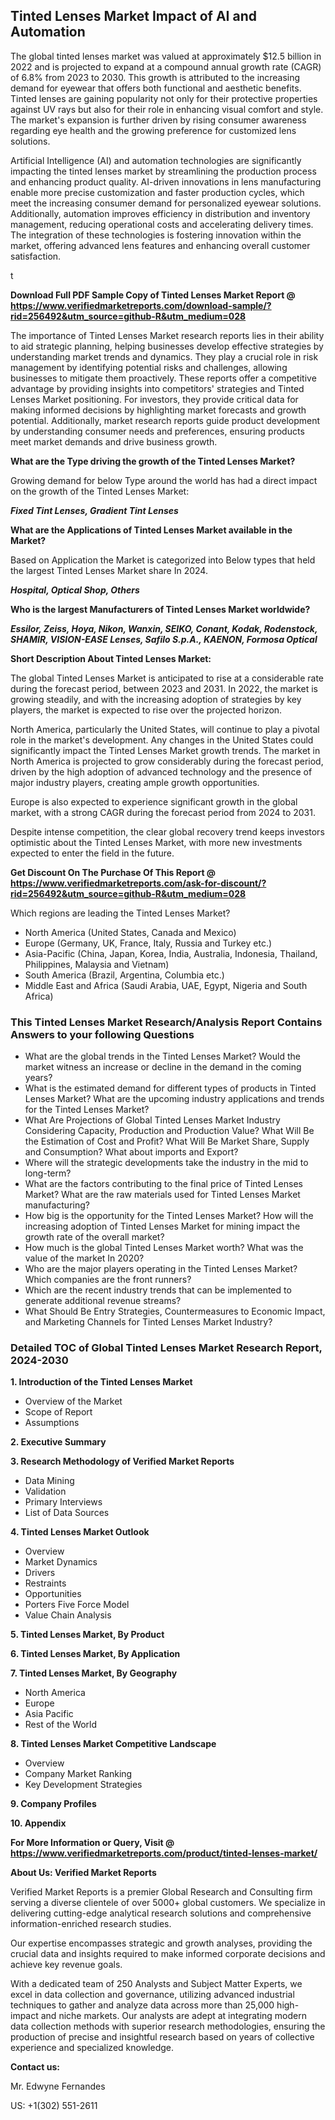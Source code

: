 <h2>Tinted Lenses Market Impact of AI and Automation</h2><p>The global tinted lenses market was valued at approximately $12.5 billion in 2022 and is projected to expand at a compound annual growth rate (CAGR) of 6.8% from 2023 to 2030. This growth is attributed to the increasing demand for eyewear that offers both functional and aesthetic benefits. Tinted lenses are gaining popularity not only for their protective properties against UV rays but also for their role in enhancing visual comfort and style. The market's expansion is further driven by rising consumer awareness regarding eye health and the growing preference for customized lens solutions.</p><p>Artificial Intelligence (AI) and automation technologies are significantly impacting the tinted lenses market by streamlining the production process and enhancing product quality. AI-driven innovations in lens manufacturing enable more precise customization and faster production cycles, which meet the increasing consumer demand for personalized eyewear solutions. Additionally, automation improves efficiency in distribution and inventory management, reducing operational costs and accelerating delivery times. The integration of these technologies is fostering innovation within the market, offering advanced lens features and enhancing overall customer satisfaction.</p>t</p><p id="" class=""><strong>Download Full PDF Sample Copy of Tinted Lenses Market Report @ <a href="https://www.verifiedmarketreports.com/download-sample/?rid=256492&utm_source=github-R&utm_medium=028" target="_blank">https://www.verifiedmarketreports.com/download-sample/?rid=256492&utm_source=github-R&utm_medium=028</a></strong></p><p>The importance of&nbsp;Tinted Lenses Market research reports lies in their ability to aid strategic planning, helping businesses develop effective strategies by understanding market trends and dynamics. They play a crucial role in risk management by identifying potential risks and challenges, allowing businesses to mitigate them proactively. These reports offer a competitive advantage by providing insights into competitors' strategies and Tinted Lenses Market positioning. For investors, they provide critical data for making informed decisions by highlighting market forecasts and growth potential. Additionally, market research reports guide product development by understanding consumer needs and preferences, ensuring products meet market demands and drive business growth.</p><p><strong>What are the&nbsp;Type driving the growth of the Tinted Lenses Market?</strong></p><p id="" class="">Growing demand for below Type around the world has had a direct impact on the growth of the Tinted Lenses Market:</p><em><strong>Fixed Tint Lenses, Gradient Tint Lenses</strong></em></p><strong>What are the&nbsp;Applications&nbsp;of Tinted Lenses Market available in the Market?</strong></p><p id="" class="">Based on Application the Market is categorized into Below types that held the largest Tinted Lenses Market share In 2024.</p><em><strong>Hospital, Optical Shop, Others</strong></em></p><strong>Who is the largest Manufacturers of Tinted Lenses Market worldwide?</strong></p><p><em><strong>Essilor, Zeiss, Hoya, Nikon, Wanxin, SEIKO, Conant, Kodak, Rodenstock, SHAMIR, VISION-EASE Lenses, Safilo S.p.A., KAENON, Formosa Optical</strong></em></p><p id="" class=""><strong>Short Description About Tinted Lenses Market:</strong></p><p>The global Tinted Lenses Market is anticipated to rise at a considerable rate during the forecast period, between 2023 and 2031. In 2022, the market is growing steadily, and with the increasing adoption of strategies by key players, the market is expected to rise over the projected horizon.</p><p>North America, particularly the United States, will continue to play a pivotal role in the market's development. Any changes in the United States could significantly impact the Tinted Lenses Market growth trends. The market in North America is projected to grow considerably during the forecast period, driven by the high adoption of advanced technology and the presence of major industry players, creating ample growth opportunities.</p><p>Europe is also expected to experience significant growth in the global market, with a strong CAGR during the forecast period from 2024 to 2031.</p><p>Despite intense competition, the clear global recovery trend keeps investors optimistic about the Tinted Lenses Market, with more new investments expected to enter the field in the future.</p><p id="" class=""><strong>Get Discount On The Purchase Of This Report @ <a href="https://www.verifiedmarketreports.com/ask-for-discount/?rid=256492&utm_source=github-R&utm_medium=028" target="_blank">https://www.verifiedmarketreports.com/ask-for-discount/?rid=256492&utm_source=github-R&utm_medium=028</a></strong></p>Which regions are leading the Tinted Lenses Market?</p><ul><li>North America (United States, Canada and Mexico)</li><li>Europe (Germany, UK, France, Italy, Russia and Turkey etc.)</li><li>Asia-Pacific (China, Japan, Korea, India, Australia, Indonesia, Thailand, Philippines, Malaysia and Vietnam)</li><li>South America (Brazil, Argentina, Columbia etc.)</li><li>Middle East and Africa (Saudi Arabia, UAE, Egypt, Nigeria and South Africa)</li></ul><h3 id="" class="">This Tinted Lenses Market Research/Analysis Report Contains Answers to your following Questions</h3><ul><li>What are the global trends in the Tinted Lenses Market? Would the market witness an increase or decline in the demand in the coming years?</li><li>What is the estimated demand for different types of products in Tinted Lenses Market? What are the upcoming industry applications and trends for the Tinted Lenses Market?</li><li>What Are Projections of Global Tinted Lenses Market Industry Considering Capacity, Production and Production Value? What Will Be the Estimation of Cost and Profit? What Will Be Market Share, Supply and Consumption? What about imports and Export?</li><li>Where will the strategic developments take the industry in the mid to long-term?</li><li>What are the factors contributing to the final price of Tinted Lenses Market? What are the raw materials used for Tinted Lenses Market manufacturing?</li><li>How big is the opportunity for the Tinted Lenses Market? How will the increasing adoption of Tinted Lenses Market for mining impact the growth rate of the overall market?</li><li>How much is the global Tinted Lenses Market worth? What was the value of the market In 2020?</li><li>Who are the major players operating in the Tinted Lenses Market? Which companies are the front runners?</li><li>Which are the recent industry trends that can be implemented to generate additional revenue streams?</li><li>What Should Be Entry Strategies, Countermeasures to Economic Impact, and Marketing Channels for Tinted Lenses Market Industry?</li></ul><h3 id="" class="">Detailed TOC of Global Tinted Lenses Market Research Report, 2024-2030</h3><p id="" class=""><strong>1. Introduction of the Tinted Lenses Market</strong></p><ul><li>Overview of the Market</li><li>Scope of Report</li><li>Assumptions</li></ul><p id="" class=""><strong>2. Executive Summary</strong></p><p id="" class=""><strong>3. Research Methodology of Verified Market Reports</strong></p><ul><li>Data Mining</li><li>Validation</li><li>Primary Interviews</li><li>List of Data Sources</li></ul><p id="" class=""><strong>4. Tinted Lenses Market Outlook</strong></p><ul><li>Overview</li><li>Market Dynamics</li><li>Drivers</li><li>Restraints</li><li>Opportunities</li><li>Porters Five Force Model</li><li>Value Chain Analysis</li></ul><p id="" class=""><strong>5. Tinted Lenses Market, By Product</strong></p><p id="" class=""><strong>6. Tinted Lenses Market, By Application</strong></p><p id="" class=""><strong>7. Tinted Lenses Market, By Geography</strong></p><ul><li>North America</li><li>Europe</li><li>Asia Pacific</li><li>Rest of the World</li></ul><p id="" class=""><strong>8. Tinted Lenses Market Competitive Landscape</strong></p><ul><li>Overview</li><li>Company Market Ranking</li><li>Key Development Strategies</li></ul><p id="" class=""><strong>9. Company Profiles</strong></p><p id="" class=""><strong>10. Appendix</strong></p><p id="" class=""><strong>For More Information or Query, Visit @ <a href="https://www.verifiedmarketreports.com/product/tinted-lenses-market/" target="_blank">https://www.verifiedmarketreports.com/product/tinted-lenses-market/</a></strong></p><p id="" class=""><strong>About Us: Verified Market Reports</strong></p><p id="" class="">Verified Market Reports is a premier Global Research and Consulting firm serving a diverse clientele of over 5000+ global customers. We specialize in delivering cutting-edge analytical research solutions and comprehensive information-enriched research studies.</p><p id="" class="">Our expertise encompasses strategic and growth analyses, providing the crucial data and insights required to make informed corporate decisions and achieve key revenue goals.</p><p id="" class="">With a dedicated team of 250 Analysts and Subject Matter Experts, we excel in data collection and governance, utilizing advanced industrial techniques to gather and analyze data across more than 25,000 high-impact and niche markets. Our analysts are adept at integrating modern data collection methods with superior research methodologies, ensuring the production of precise and insightful research based on years of collective experience and specialized knowledge.</p><p id="" class=""><strong>Contact us:</strong></p><p id="" class="">Mr. Edwyne Fernandes</p><p id="" class="">US: +1(302) 551-2611</p>